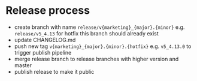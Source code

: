 # Release process

- create branch with name `release/v{marketing}_{major}.{minor}` e.g. `release/v5_4.13` for hotfix this branch should already exist
- update CHANGELOG.md
- push new tag `v{marketing}_{major}.{minor}.{hotfix}` e.g. `v5_4.13.0` to trigger publish pipeline
- merge release branch to release branches with higher version and master
- publish release to make it public